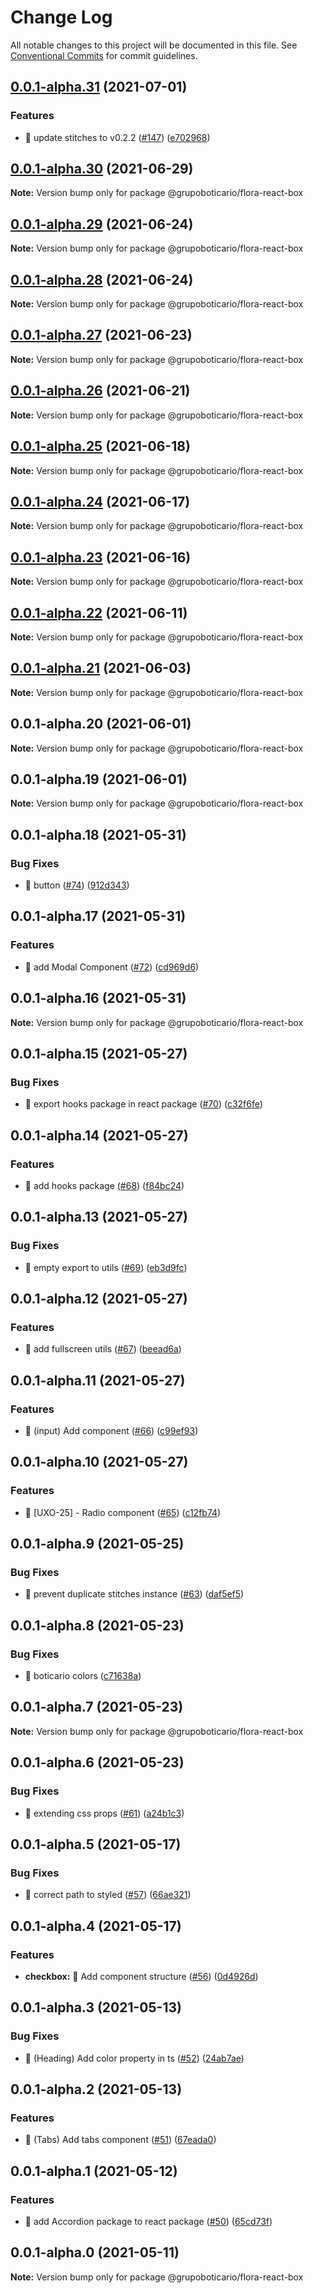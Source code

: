 # Change Log

All notable changes to this project will be documented in this file.
See [Conventional Commits](https://conventionalcommits.org) for commit guidelines.

## [0.0.1-alpha.31](https://github.com/grupoboticario/flora/compare/@grupoboticario/flora-react-box@0.0.1-alpha.30...@grupoboticario/flora-react-box@0.0.1-alpha.31) (2021-07-01)


### Features

* 🎸 update stitches to v0.2.2 ([#147](https://github.com/grupoboticario/flora/issues/147)) ([e702968](https://github.com/grupoboticario/flora/commit/e702968e71224d4b726ec1226b08a6d3fa4c3c59))





## [0.0.1-alpha.30](https://github.com/grupoboticario/flora/compare/@grupoboticario/flora-react-box@0.0.1-alpha.29...@grupoboticario/flora-react-box@0.0.1-alpha.30) (2021-06-29)

**Note:** Version bump only for package @grupoboticario/flora-react-box





## [0.0.1-alpha.29](https://github.com/grupoboticario/flora/compare/@grupoboticario/flora-react-box@0.0.1-alpha.28...@grupoboticario/flora-react-box@0.0.1-alpha.29) (2021-06-24)

**Note:** Version bump only for package @grupoboticario/flora-react-box





## [0.0.1-alpha.28](https://github.com/grupoboticario/flora/compare/@grupoboticario/flora-react-box@0.0.1-alpha.27...@grupoboticario/flora-react-box@0.0.1-alpha.28) (2021-06-24)

**Note:** Version bump only for package @grupoboticario/flora-react-box





## [0.0.1-alpha.27](https://github.com/grupoboticario/flora/compare/@grupoboticario/flora-react-box@0.0.1-alpha.26...@grupoboticario/flora-react-box@0.0.1-alpha.27) (2021-06-23)

**Note:** Version bump only for package @grupoboticario/flora-react-box





## [0.0.1-alpha.26](https://github.com/grupoboticario/flora/compare/@grupoboticario/flora-react-box@0.0.1-alpha.25...@grupoboticario/flora-react-box@0.0.1-alpha.26) (2021-06-21)

**Note:** Version bump only for package @grupoboticario/flora-react-box





## [0.0.1-alpha.25](https://github.com/grupoboticario/flora/compare/@grupoboticario/flora-react-box@0.0.1-alpha.24...@grupoboticario/flora-react-box@0.0.1-alpha.25) (2021-06-18)

**Note:** Version bump only for package @grupoboticario/flora-react-box





## [0.0.1-alpha.24](https://github.com/grupoboticario/flora/compare/@grupoboticario/flora-react-box@0.0.1-alpha.23...@grupoboticario/flora-react-box@0.0.1-alpha.24) (2021-06-17)

**Note:** Version bump only for package @grupoboticario/flora-react-box





## [0.0.1-alpha.23](https://github.com/grupoboticario/flora/compare/@grupoboticario/flora-react-box@0.0.1-alpha.22...@grupoboticario/flora-react-box@0.0.1-alpha.23) (2021-06-16)

**Note:** Version bump only for package @grupoboticario/flora-react-box





## [0.0.1-alpha.22](https://github.com/grupoboticario/flora/compare/@grupoboticario/flora-react-box@0.0.1-alpha.21...@grupoboticario/flora-react-box@0.0.1-alpha.22) (2021-06-11)

**Note:** Version bump only for package @grupoboticario/flora-react-box





## [0.0.1-alpha.21](https://github.com/grupoboticario/flora/compare/@grupoboticario/flora-react-box@0.0.1-alpha.20...@grupoboticario/flora-react-box@0.0.1-alpha.21) (2021-06-03)

**Note:** Version bump only for package @grupoboticario/flora-react-box





## 0.0.1-alpha.20 (2021-06-01)

**Note:** Version bump only for package @grupoboticario/flora-react-box





## 0.0.1-alpha.19 (2021-06-01)

**Note:** Version bump only for package @grupoboticario/flora-react-box





## 0.0.1-alpha.18 (2021-05-31)


### Bug Fixes

* 🐛 button ([#74](https://github.com/grupoboticario/flora/issues/74)) ([912d343](https://github.com/grupoboticario/flora/commit/912d3431f53b0c5bc50bc83f912f3e3b83368953))





## 0.0.1-alpha.17 (2021-05-31)


### Features

* 🎸 add Modal Component ([#72](https://github.com/grupoboticario/flora/issues/72)) ([cd969d6](https://github.com/grupoboticario/flora/commit/cd969d648c41fa2080c4f7ce3b46ad035adf563a))





## 0.0.1-alpha.16 (2021-05-31)

**Note:** Version bump only for package @grupoboticario/flora-react-box





## 0.0.1-alpha.15 (2021-05-27)


### Bug Fixes

* 🐛 export hooks package in react package ([#70](https://github.com/grupoboticario/flora/issues/70)) ([c32f6fe](https://github.com/grupoboticario/flora/commit/c32f6fe2d18187aa01010563a9c913e9f0c23a8c))





## 0.0.1-alpha.14 (2021-05-27)


### Features

* 🎸 add hooks package ([#68](https://github.com/grupoboticario/flora/issues/68)) ([f84bc24](https://github.com/grupoboticario/flora/commit/f84bc24b0f60dfa8a0d7ca1f0c4b1f5944515d54))





## 0.0.1-alpha.13 (2021-05-27)


### Bug Fixes

* 🐛 empty export to utils ([#69](https://github.com/grupoboticario/flora/issues/69)) ([eb3d9fc](https://github.com/grupoboticario/flora/commit/eb3d9fca29a622618f8b7a707a9e885fe283afd6))





## 0.0.1-alpha.12 (2021-05-27)


### Features

* 🎸 add fullscreen utils ([#67](https://github.com/grupoboticario/flora/issues/67)) ([beead6a](https://github.com/grupoboticario/flora/commit/beead6af3012f6056d76ca928548ff01d65baed5))





## 0.0.1-alpha.11 (2021-05-27)


### Features

* 🎸 (input) Add component ([#66](https://github.com/grupoboticario/flora/issues/66)) ([c99ef93](https://github.com/grupoboticario/flora/commit/c99ef931654c29d679760e467411ce281f726652))





## 0.0.1-alpha.10 (2021-05-27)


### Features

* 🎸 [UXO-25] - Radio component ([#65](https://github.com/grupoboticario/flora/issues/65)) ([c12fb74](https://github.com/grupoboticario/flora/commit/c12fb749be5533218f401c12b8e5b2133ae41c25))





## 0.0.1-alpha.9 (2021-05-25)


### Bug Fixes

* 🐛 prevent duplicate stitches instance ([#63](https://github.com/grupoboticario/flora/issues/63)) ([daf5ef5](https://github.com/grupoboticario/flora/commit/daf5ef5a533f5c741c1f426249ef89126d432772))





## 0.0.1-alpha.8 (2021-05-23)


### Bug Fixes

* 🐛 boticario colors ([c71638a](https://github.com/grupoboticario/flora/commit/c71638a45c18491ac80bd27fb9c180f84513829a))





## 0.0.1-alpha.7 (2021-05-23)

**Note:** Version bump only for package @grupoboticario/flora-react-box





## 0.0.1-alpha.6 (2021-05-23)


### Bug Fixes

* 🐛 extending css props ([#61](https://github.com/grupoboticario/flora/issues/61)) ([a24b1c3](https://github.com/grupoboticario/flora/commit/a24b1c369a31180645f1d3af0b544babd84bacf5))





## 0.0.1-alpha.5 (2021-05-17)


### Bug Fixes

* 🐛 correct path to styled ([#57](https://github.com/grupoboticario/flora/issues/57)) ([66ae321](https://github.com/grupoboticario/flora/commit/66ae321abf3fef2600bba84858a3c223464bd1d7))





## 0.0.1-alpha.4 (2021-05-17)


### Features

* **checkbox:** 🎸 Add component structure ([#56](https://github.com/grupoboticario/flora/issues/56)) ([0d4926d](https://github.com/grupoboticario/flora/commit/0d4926de89bc3c84fe7681da480273658679409c))





## 0.0.1-alpha.3 (2021-05-13)


### Bug Fixes

* 🐛 (Heading) Add color property in ts ([#52](https://github.com/grupoboticario/flora/issues/52)) ([24ab7ae](https://github.com/grupoboticario/flora/commit/24ab7aed2e903f6a0a500591e850d36487000419))





## 0.0.1-alpha.2 (2021-05-13)


### Features

* 🎸 (Tabs) Add tabs component ([#51](https://github.com/grupoboticario/flora/issues/51)) ([67eada0](https://github.com/grupoboticario/flora/commit/67eada0bd16503b8c572e8ff390827e389d5de95))





## 0.0.1-alpha.1 (2021-05-12)


### Features

* 🎸 add Accordion package to react package ([#50](https://github.com/grupoboticario/flora/issues/50)) ([65cd73f](https://github.com/grupoboticario/flora/commit/65cd73f968494a8c5c8f618877b980f9ce768e83))





## 0.0.1-alpha.0 (2021-05-11)

**Note:** Version bump only for package @grupoboticario/flora-react-box
